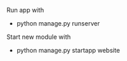 Run app with
- python manage.py runserver

Start new module with
- python manage.py startapp website
